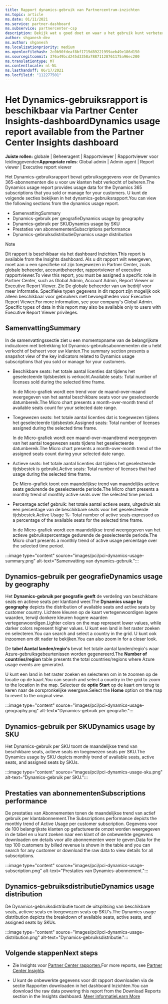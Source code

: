 ```yaml
---
title: Rapport dynamics-gebruik van Partnercentrum-inzichten
ms.topic: article
ms.date: 01/11/2021
ms.service: partner-dashboard
ms.subservice: partnercenter-csp
description: Bekijk wat u goed doet en waar u het gebruik kunt verbeteren van Dynamics-abonnementen die u voor uw klanten verkoopt of beheert.
author: shganesh-dev
ms.author: shganesh
ms.localizationpriority: medium
ms.openlocfilehash: 2c0b90fdeaf8bf1715d89221959aeb49e186d150
ms.sourcegitcommit: 376a49bcd245d3358a78871128761175a96ec200
ms.translationtype: MT
ms.contentlocale: nl-NL
ms.lasthandoff: 06/17/2021
ms.locfileid: "112277501"
---
```

# <a name="dynamics-usage-report-available-from-the-partner-center-insights-dashboard"></a><span data-ttu-id="aac21-103">Het Dynamics-gebruiksrapport is beschikbaar via Partner Center Insights-dashboard</span><span class="sxs-lookup"><span data-stu-id="aac21-103">Dynamics usage report available from the Partner Center Insights dashboard</span></span>

<span data-ttu-id="aac21-104">**Juiste rollen:** globale | Beheeragent | Rapportviewer | Rapportviewer voor leidinggevenden</span><span class="sxs-lookup"><span data-stu-id="aac21-104">**Appropriate roles**: Global admin | Admin agent | Report viewer | Executive report viewer</span></span>

<span data-ttu-id="aac21-105">Het Dynamics-gebruiksrapport bevat gebruiksgegevens voor de Dynamics 365-abonnementen die u voor uw klanten hebt verkocht of beheren.</span><span class="sxs-lookup"><span data-stu-id="aac21-105">The Dynamics usage report provides usage data for the Dynamics 365 subscriptions that you sold or manage for your customers.</span></span> <span data-ttu-id="aac21-106">U kunt de volgende secties bekijken in het dynamics-gebruiksrapport.</span><span class="sxs-lookup"><span data-stu-id="aac21-106">You can view the following sections from the dynamics usage report.</span></span>

- <span data-ttu-id="aac21-107">Samenvatting</span><span class="sxs-lookup"><span data-stu-id="aac21-107">Summary</span></span>
- <span data-ttu-id="aac21-108">Dynamics-gebruik per geografie</span><span class="sxs-lookup"><span data-stu-id="aac21-108">Dynamics usage by geography</span></span>
- <span data-ttu-id="aac21-109">Dynamics-gebruik per SKU</span><span class="sxs-lookup"><span data-stu-id="aac21-109">Dynamics usage by SKU</span></span>
- <span data-ttu-id="aac21-110">Prestaties van abonnementen</span><span class="sxs-lookup"><span data-stu-id="aac21-110">Subscriptions performance</span></span>
- <span data-ttu-id="aac21-111">Dynamics-gebruiksdistributie</span><span class="sxs-lookup"><span data-stu-id="aac21-111">Dynamics usage distribution</span></span>

 > [!NOTE]
 > <span data-ttu-id="aac21-112">Dit rapport is beschikbaar via het dashboard Inzichten.</span><span class="sxs-lookup"><span data-stu-id="aac21-112">This report is available from the Insights dashboard.</span></span> <span data-ttu-id="aac21-113">Als u dit rapport wilt weergeven, moet aan u een specifieke rol zijn toegewezen in Partner Center, zoals globale beheerder, accountbeheerder, rapportviewer of executive rapportviewer.</span><span class="sxs-lookup"><span data-stu-id="aac21-113">To view this report, you must be assigned a specific role in Partner Center, such as Global Admin, Account Admin, Report Viewer or Executive Report Viewer.</span></span> <span data-ttu-id="aac21-114">Zie De globale beheerder van uw bedrijf voor meer informatie. Specifieke typen gegevens in dit rapport zijn mogelijk ook alleen beschikbaar voor gebruikers met bevoegdheden voor Executive Report Viewer.</span><span class="sxs-lookup"><span data-stu-id="aac21-114">For more information, see your company's Global Admin. Specific types of data in this report may also be available only to users with Executive Report Viewer privileges.</span></span>

## <a name="summary"></a><span data-ttu-id="aac21-115">Samenvatting</span><span class="sxs-lookup"><span data-stu-id="aac21-115">Summary</span></span>

<span data-ttu-id="aac21-116">In de samenvattingssectie ziet u een momentopname van de belangrijkste indicatoren met betrekking tot Dynamics-gebruiksabonnementen die u hebt verkocht of beheert voor uw klanten.</span><span class="sxs-lookup"><span data-stu-id="aac21-116">The summary section presents a snapshot view of the key indicators related to Dynamics usage subscriptions that you sold or manage for your customers.</span></span>  

- <span data-ttu-id="aac21-117">Beschikbare seats: het totale aantal licenties dat tijdens het geselecteerde tijdsbestek is verkocht.</span><span class="sxs-lookup"><span data-stu-id="aac21-117">Available seats: Total number of licenses sold during the selected time frame.</span></span>

   <span data-ttu-id="aac21-118">In de Micro-grafiek wordt een trend voor de maand-over-maand weergegeven van het aantal beschikbare seats voor uw geselecteerde datumbereik.</span><span class="sxs-lookup"><span data-stu-id="aac21-118">The Micro chart presents a month-over-month trend of available seats count for your selected date range.</span></span>

- <span data-ttu-id="aac21-119">Toegewezen seats: het totale aantal licenties dat is toegewezen tijdens het geselecteerde tijdsbestek.</span><span class="sxs-lookup"><span data-stu-id="aac21-119">Assigned seats: Total number of licenses assigned during the selected time frame.</span></span>

   <span data-ttu-id="aac21-120">In de Micro-grafiek wordt een maand-over-maandtrend weergegeven van het aantal toegewezen seats tijdens het geselecteerde datumbereik.</span><span class="sxs-lookup"><span data-stu-id="aac21-120">The Micro chart presents a month-over-month trend of the assigned seats count during your selected date range.</span></span>

- <span data-ttu-id="aac21-121">Actieve seats: het totale aantal licenties dat tijdens het geselecteerde tijdsbestek is gebruikt.</span><span class="sxs-lookup"><span data-stu-id="aac21-121">Active seats: Total number of licenses that had usage during the selected time frame.</span></span> 

   <span data-ttu-id="aac21-122">De Micro-grafiek toont een maandelijkse trend van maandelijks actieve seats gedurende de geselecteerde periode.</span><span class="sxs-lookup"><span data-stu-id="aac21-122">The Micro chart presents a monthly trend of monthly active seats over the selected time period.</span></span>

- <span data-ttu-id="aac21-123">Percentage actief gebruik: het totale aantal actieve seats, uitgedrukt als een percentage van de beschikbare seats voor het geselecteerde tijdsbestek.</span><span class="sxs-lookup"><span data-stu-id="aac21-123">Active Usage %: Total number of active seats expressed as a percentage of the available seats for the selected time frame.</span></span> 

   <span data-ttu-id="aac21-124">In de Micro-grafiek wordt een maandelijkse trend weergegeven van het actieve gebruikspercentage gedurende de geselecteerde periode.</span><span class="sxs-lookup"><span data-stu-id="aac21-124">The Micro chart presents a monthly trend of active usage percentage over the selected time period.</span></span>

:::image type="content" source="images/pci/pci-dynamics-usage-summary.png" alt-text="Samenvatting van dynamics-gebruik.":::

## <a name="dynamics-usage-by-geography"></a><span data-ttu-id="aac21-126">Dynamics-gebruik per geografie</span><span class="sxs-lookup"><span data-stu-id="aac21-126">Dynamics usage by geography</span></span>

<span data-ttu-id="aac21-127">Het **Dynamics-gebruik per geografie geeft** de verdeling van beschikbare seats en actieve seats per klantland weer.</span><span class="sxs-lookup"><span data-stu-id="aac21-127">The **Dynamics usage by geography** depicts the distribution of available seats and active seats by customer country.</span></span> <span data-ttu-id="aac21-128">Lichtere kleuren op de kaart vertegenwoordigen lagere waarden, terwijl donkere kleuren hogere waarden vertegenwoordigen.</span><span class="sxs-lookup"><span data-stu-id="aac21-128">Lighter colors on the map represent lower values, while darker colors represent higher values.</span></span> <span data-ttu-id="aac21-129">U kunt een land in het raster zoeken en selecteren.</span><span class="sxs-lookup"><span data-stu-id="aac21-129">You can search and select a country in the grid.</span></span> <span data-ttu-id="aac21-130">U kunt ook inzoomen om dit nader te bekijken.</span><span class="sxs-lookup"><span data-stu-id="aac21-130">You can also zoom in for a closer look.</span></span>

<span data-ttu-id="aac21-131">De **tabel Aantal landen/regio's** bevat het totale aantal landen/regio's waar Azure-gebruiksgebeurtenissen worden gegenereerd.</span><span class="sxs-lookup"><span data-stu-id="aac21-131">The **Number of countries/region** table presents the total countries/regions where Azure usage events are generated.</span></span>

<span data-ttu-id="aac21-132">U kunt een land in het raster zoeken en selecteren om in te zoomen op de locatie op de kaart.</span><span class="sxs-lookup"><span data-stu-id="aac21-132">You can search and select a country in the grid to zoom to the location in the map.</span></span> <span data-ttu-id="aac21-133">Selecteer de **optie Start** op de kaart om terug te keren naar de oorspronkelijke weergave.</span><span class="sxs-lookup"><span data-stu-id="aac21-133">Select the **Home** option on the map to revert to the original view.</span></span>

:::image type="content" source="images/pci/pci-dynamics-usage-geography.png" alt-text="Dynamics-gebruik per geografie.":::

## <a name="dynamics-usage-by-sku"></a><span data-ttu-id="aac21-135">Dynamics-gebruik per SKU</span><span class="sxs-lookup"><span data-stu-id="aac21-135">Dynamics usage by SKU</span></span>

<span data-ttu-id="aac21-136">Het Dynamics-gebruik per SKU toont de maandelijkse trend van beschikbare seats, actieve seats en toegewezen seats per SKU.</span><span class="sxs-lookup"><span data-stu-id="aac21-136">The Dynamics usage by SKU depicts monthly trend of available seats, active seats, and assigned seats by SKUs.</span></span>

:::image type="content" source="images/pci/pci-dynamics-usage-sku.png" alt-text="Dynamics-gebruik per SKU.":::

## <a name="subscriptions-performance"></a><span data-ttu-id="aac21-138">Prestaties van abonnementen</span><span class="sxs-lookup"><span data-stu-id="aac21-138">Subscriptions performance</span></span>

<span data-ttu-id="aac21-139">De prestaties van Abonnementen tonen de maandelijkse trend van actief gebruik per klantabonnement.</span><span class="sxs-lookup"><span data-stu-id="aac21-139">The Subscriptions performance depicts the monthly trend of Active Usage per customer subscription.</span></span> <span data-ttu-id="aac21-140">Gegevens voor de 100 belangrijkste klanten op gefactureerde omzet worden weergegeven in de tabel en u kunt zoeken naar een klant of de onbewerkte gegevens downloaden om details voor alle abonnementen weer te geven.</span><span class="sxs-lookup"><span data-stu-id="aac21-140">Data for the top 100 customers by billed revenue is shown in the table and you can search for any customer or download the raw data to view details for all subscriptions.</span></span>

:::image type="content" source="images/pci/pci-dynamics-usage-subscription.png" alt-text="Prestaties van Dynamics-abonnement.":::

## <a name="dynamics-usage-distribution"></a><span data-ttu-id="aac21-142">Dynamics-gebruiksdistributie</span><span class="sxs-lookup"><span data-stu-id="aac21-142">Dynamics usage distribution</span></span>

<span data-ttu-id="aac21-143">De Dynamics-gebruiksdistributie toont de uitsplitsing van beschikbare seats, actieve seats en toegewezen seats op SKU's.</span><span class="sxs-lookup"><span data-stu-id="aac21-143">The Dynamics usage distribution depicts the breakdown of available seats, active seats, and assigned seats by SKUs.</span></span>

:::image type="content" source="images/pci/pci-dynamics-usage-distribution.png" alt-text="Dynamics-gebruiksdistributie.":::

## <a name="next-steps"></a><span data-ttu-id="aac21-145">Volgende stappen</span><span class="sxs-lookup"><span data-stu-id="aac21-145">Next steps</span></span>

- <span data-ttu-id="aac21-146">Zie Insights voor [Partner Center rapporten.](partner-center-insights.md)</span><span class="sxs-lookup"><span data-stu-id="aac21-146">For more reports, see [Partner Center Insights](partner-center-insights.md).</span></span>

- <span data-ttu-id="aac21-147">U kunt de onbewerkte gegevens voor dit rapport downloaden via de sectie Rapporten downloaden in het dashboard Inzichten.</span><span class="sxs-lookup"><span data-stu-id="aac21-147">You can download the raw data powering this report from the Download Reports section in the Insights dashboard.</span></span> [<span data-ttu-id="aac21-148">Meer informatie</span><span class="sxs-lookup"><span data-stu-id="aac21-148">Learn More</span></span>](pci-download-reports.md) 
